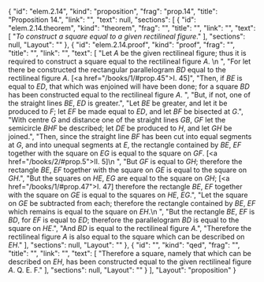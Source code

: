 {
  "id": "elem.2.14",
  "kind": "proposition",
  "frag": "prop.14",
  "title": "Proposition 14.",
  "link": "",
  "text": null,
  "sections": [
    {
      "id": "elem.2.14.theorem",
      "kind": "theorem",
      "frag": "",
      "title": "",
      "link": "",
      "text": [
        "<var>To construct a square equal to a given rectilineal figure</var>."
      ],
      "sections": null,
      "Layout": ""
    },
    {
      "id": "elem.2.14.proof",
      "kind": "proof",
      "frag": "",
      "title": "",
      "link": "",
      "text": [
        "Let <var>A</var> be the given rectilineal figure; thus it is required to construct a square equal to the rectilineal figure <var>A</var>. \n       ",
        "For let there be constructed the rectangular parallelogram <var>BD</var> equal to the rectilineal figure <var>A</var>. [<a href=\"/books/1/#prop.45\">I. 45</a>]",
        "Then, if <var>BE</var> is equal to <var>ED</var>, that which was enjoined will have been done; for a square <var>BD</var> has been constructed equal to the rectilineal figure <var>A</var>. ",
        "But, if not, one of the straight lines <var>BE</var>, <var>ED</var> is greater.",
        "Let <var>BE</var> be greater, and let it be produced to <var>F</var>; let <var>EF</var> be made equal to <var>ED</var>, and let <var>BF</var> be bisected at <var>G</var>.",
        "With centre <var>G</var> and distance one of the straight lines <var>GB</var>, <var>GF</var> let the semicircle <var>BHF</var> be described; let <var>DE</var> be produced to <var>H</var>, and let <var>GH</var> be joined.",
        "Then, since the straight line <var>BF</var> has been cut into equal segments at <var>G</var>, and into unequal segments at <var>E</var>, the rectangle contained by <var>BE</var>, <var>EF</var> together with the square on <var>EG</var> is equal to the square on <var>GF</var>. [<a href=\"/books/2/#prop.5\">II. 5</a>]\n       ",
        "But <var>GF</var> is equal to <var>GH</var>; therefore the rectangle <var>BE</var>, <var>EF</var> together with the square on <var>GE</var> is equal to the square on <var>GH</var>.",
        "But the squares on <var>HE</var>, <var>EG</var> are equal to the square on <var>GH</var>; [<a href=\"/books/1/#prop.47\">I. 47</a>] therefore the rectangle <var>BE</var>, <var>EF</var> together with the square on <var>GE</var> is equal to the squares on <var>HE</var>, <var>EG</var>.",
        "Let the square on <var>GE</var> be subtracted from each; therefore the rectangle contained by <var>BE</var>, <var>EF</var> which remains is equal to the square on <var>EH</var>.\n       ",
        "But the rectangle <var>BE</var>, <var>EF</var> is <var>BD</var>, for <var>EF</var> is equal to <var>ED</var>; therefore the parallelogram <var>BD</var> is equal to the square on <var>HE</var>.",
        "And <var>BD</var> is equal to the rectilineal figure <var>A</var>.",
        "Therefore the rectilineal figure <var>A</var> is also equal to the square which can be described on <var>EH</var>."
      ],
      "sections": null,
      "Layout": ""
    },
    {
      "id": "",
      "kind": "qed",
      "frag": "",
      "title": "",
      "link": "",
      "text": [
        "Therefore a square, namely that which can be described on <var>EH</var>, has been constructed equal to the given rectilineal figure <var>A</var>. Q. E. F."
      ],
      "sections": null,
      "Layout": ""
    }
  ],
  "Layout": "proposition"
}
